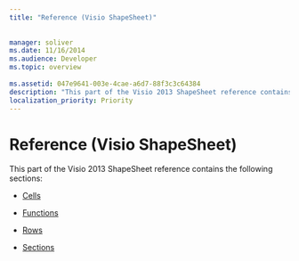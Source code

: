 ```yaml
---
title: "Reference (Visio ShapeSheet)"
 
 
manager: soliver
ms.date: 11/16/2014
ms.audience: Developer
ms.topic: overview
 
ms.assetid: 047e9641-003e-4cae-a6d7-88f3c3c64384
description: "This part of the Visio 2013 ShapeSheet reference contains the following sections:"
localization_priority: Priority
---
```


# Reference (Visio ShapeSheet)

This part of the Visio 2013 ShapeSheet reference contains the following sections:
  
- [Cells](a-cell-geometry-section.md)
    
- [Functions](abs-function-visioshapesheet.md)
    
- [Rows](actions-row-actions-section.md)
    
- [Sections](1-d-endpoints-section.md)
    

